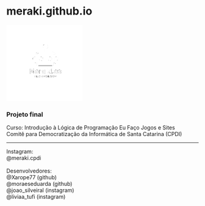 # meraki.github.io
<img src="Arquivos/png_20220328_190716_0000.png" style="width:200px">
<h3>Projeto final</h3>
Curso: Introdução à Lógica de Programação Eu Faço Jogos e Sites <br> Comitê para Democratização da Informática de Santa Catarina (CPDI)
<hr>
Instagram: <br> @meraki.cpdi <br>
<br>
Desenvolvedores: 
<br>
@Xarope77 (github)
<br>
@moraeseduarda (github)
<br>
@joao_silveiral (instagram)
<br>
@liviaa_tufi (instagram)
